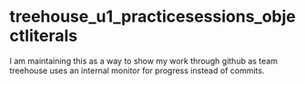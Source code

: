 # treehouse_u1_practicesessions_objectliterals
I am maintaining this as a way to show my work through github as team treehouse uses an internal monitor for progress instead of commits.
